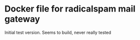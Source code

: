 Docker file for radicalspam mail gateway
========================================

Initial test version. 
Seems to build, never really tested
